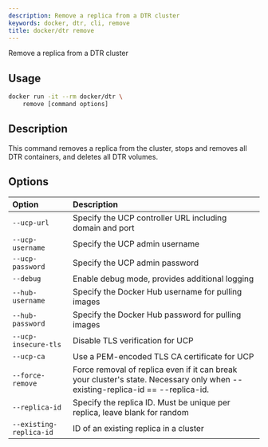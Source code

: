 ```yaml
---
description: Remove a replica from a DTR cluster
keywords: docker, dtr, cli, remove
title: docker/dtr remove
---
```


Remove a replica from a DTR cluster

## Usage

```bash
docker run -it --rm docker/dtr \
    remove [command options]
```

## Description


This command removes a replica from the cluster, stops and removes all
DTR containers, and deletes all DTR volumes.


## Options

| Option                    | Description                |
|:--------------------------|:---------------------------|
|`--ucp-url`|Specify the UCP controller URL including domain and port|
|`--ucp-username`|Specify the UCP admin username|
|`--ucp-password`|Specify the UCP admin password|
|`--debug`|Enable debug mode, provides additional logging|
|`--hub-username`|Specify the Docker Hub username for pulling images|
|`--hub-password`|Specify the Docker Hub password for pulling images|
|`--ucp-insecure-tls`|Disable TLS verification for UCP|
|`--ucp-ca`|Use a PEM-encoded TLS CA certificate for UCP|
|`--force-remove`|Force removal of replica even if it can break your cluster's state. Necessary only when --existing-replica-id == --replica-id.|
|`--replica-id`|Specify the replica ID. Must be unique per replica, leave blank for random|
|`--existing-replica-id`|ID of an existing replica in a cluster|
